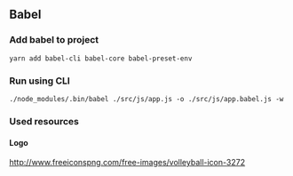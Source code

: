 ## Babel
### Add babel to project
`yarn add babel-cli babel-core babel-preset-env`

### Run using CLI
`./node_modules/.bin/babel ./src/js/app.js -o ./src/js/app.babel.js -w`

### Used resources
#### Logo
http://www.freeiconspng.com/free-images/volleyball-icon-3272